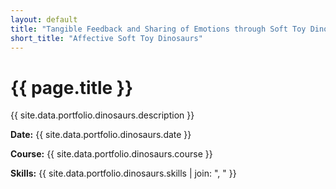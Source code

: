 ```yaml
---
layout: default
title: "Tangible Feedback and Sharing of Emotions through Soft Toy Dinosaurs"
short_title: "Affective Soft Toy Dinosaurs"
---
```


<div class="portfolio-subpage-content">
  <h1 class="portfolio-subpage-title">{{ page.title }}</h1>

  <p>{{ site.data.portfolio.dinosaurs.description }}</p>

  <div class="project-meta">
    <p><strong>Date:</strong> {{ site.data.portfolio.dinosaurs.date }}</p>
    <p><strong>Course:</strong> {{ site.data.portfolio.dinosaurs.course }}</p>
    <p><strong>Skills:</strong> {{ site.data.portfolio.dinosaurs.skills | join: ", " }}</p>
  </div>
</div>
